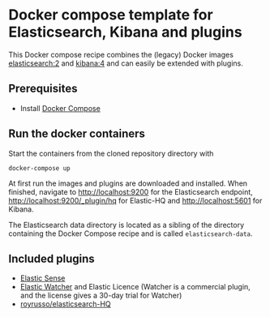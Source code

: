 # Docker compose template for Elasticsearch, Kibana and plugins

This Docker compose recipe combines the (legacy) Docker images [elasticsearch:2](https://hub.docker.com/_/elasticsearch/) and [kibana:4](https://hub.docker.com/_/kibana/) and can easily be extended with plugins.

## Prerequisites

- Install [Docker Compose](https://docs.docker.com/compose/)

## Run the docker containers

Start the containers from the cloned repository directory with

```Shell
docker-compose up
```

At first run the images and plugins are downloaded and installed. When finished, navigate to [http://localhost:9200](http://localhost:9200) for the Elasticsearch endpoint, [http://localhost:9200/_plugin/hq](http://localhost:9200/_plugin/hq) for Elastic-HQ and [http://localhost:5601](http://localhost:5601) for Kibana.

The Elasticsearch data directory is located as a sibling of the directory containing the Docker Compose recipe and is called `elasticsearch-data`.

## Included plugins

- [Elastic Sense](https://www.elastic.co/guide/en/sense/current/index.html)
- [Elastic Watcher](https://www.elastic.co/guide/en/watcher/2.4/index.html) and Elastic Licence (Watcher is a commercial plugin, and the license gives a 30-day trial for Watcher)
- [royrusso/elasticsearch-HQ](https://github.com/royrusso/elasticsearch-HQ)
